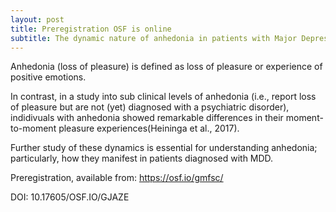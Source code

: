 ```yaml
---
layout: post
title: Preregistration OSF is online
subtitle: The dynamic nature of anhedonia in patients with Major Depressive Disorder (MDD)
---
```


Anhedonia (loss of pleasure) is defined as loss of pleasure or experience of positive emotions.

In contrast, in a study into sub clinical levels of anhedonia (i.e., report loss of pleasure but are not (yet) diagnosed with a psychiatric disorder), indidivuals with anhedonia showed remarkable differences in their moment-to-moment pleasure experiences(Heininga et al., 2017).

Further study of these dynamics is essential for understanding anhedonia; particularly, how they manifest in patients diagnosed with MDD.

Preregistration, available from: https://osf.io/gmfsc/

DOI: 10.17605/OSF.IO/GJAZE
